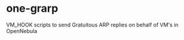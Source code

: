 one-grarp
=========

VM_HOOK scripts to send Gratuitous ARP replies on behalf of VM's in OpenNebula
